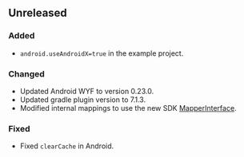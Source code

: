 ## Unreleased
### Added
* `android.useAndroidX=true` in the example project.

### Changed
* Updated Android WYF to version 0.23.0.
* Updated gradle plugin version to 7.1.3.
* Modified internal mappings to use the new SDK [MapperInterface](https://developers.situm.com/sdk_documentation/android/javadoc/latest/es/situm/sdk/model/mapperinterface).

### Fixed
* Fixed `clearCache` in Android.